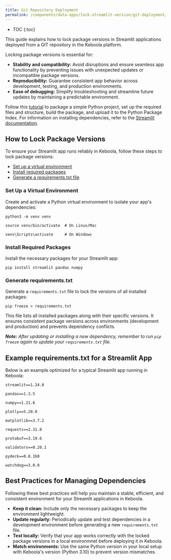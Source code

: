 ```yaml
---
title: Git Repository Deployment
permalink: /components/data-apps/lock-streamlit-version/git-deployment/
---
```


* TOC
{:toc}

This guide explains how to lock package versions in Streamlit applications deployed from a GIT repository in the Keboola platform. 

Locking package versions is essential for:   

- **Stability and compatibility:** Avoid disruptions and ensure seamless app functionality by preventing issues with unexpected updates or incompatible package versions.
- **Reproducibility:** Guarantee consistent app behavior across development, testing, and production environments. 
- **Ease of debugging:** Simplify troubleshooting and streamline future updates by maintaining a predictable environment.

Follow this [tutorial](https://packaging.python.org/en/latest/tutorials/packaging-projects/) to package a simple Python project, set up the required files and structure, 
build the package, and upload it to the Python Package Index. For information on installing dependencies, refer to the [Streamlit documentation](https://docs.streamlit.io/knowledge-base/dependencies).
  
## How to Lock Package Versions
To ensure your Streamlit app runs reliably in Keboola, follow these steps to lock package versions:

- [Set up a virtual environment](#set-up-a-virtual-environment)
- [Install required packages](#install-required-packages)
- [Generate a requirements.txt file](#generate-requirementstxt)
  
### Set Up a Virtual Environment
Create and activate a Python virtual environment to isolate your app's dependencies:

`python3 -m venv venv`

`source venv/bin/activate  # On Linux/Mac`

`venv\Scripts\activate     # On Windows`

### Install Required Packages
Install the necessary packages for your Streamlit app:

`pip install streamlit pandas numpy`

### Generate requirements.txt
Generate a `requirements.txt` file to lock the versions of all installed packages:

`pip freeze > requirements.txt`

This file lists all installed packages along with their specific versions. It ensures consistent package versions across environments (development and production) and prevents dependency conflicts.

***Note:** After updating or installing a new dependency, remember to run `pip freeze` again to update your `requirements.txt` file.*

## Example requirements.txt for a Streamlit App
Below is an example optimized for a typical Streamlit app running in Keboola:

`streamlit==1.24.0`

`pandas==1.3.5`

`numpy==1.21.6`

`plotly==5.20.0`

`matplotlib==3.7.2`

`requests==2.31.0`

`protobuf==3.19.6`

`validators==0.20.1`

`pydeck==0.8.1b0`

`watchdog==3.0.0`

## Best Practices for Managing Dependencies
Following these best practices will help you maintain a stable, efficient, and consistent environment for your Streamlit applications in Keboola.

- **Keep it clean:** Include only the necessary packages to keep the environment lightweight.
- **Update regularly:** Periodically update and test dependencies in a development environment before generating a new `requirements.txt` file.
- **Test locally:** Verify that your app works correctly with the locked package versions in a local environmnet before deploying it in Keboola.
- **Match environments:** Use the same Python version in your local setup with Keboola's version (Python 3.10) to prevent version mismatches. 